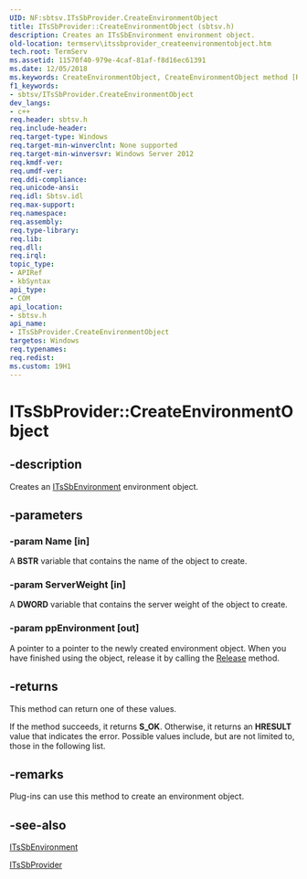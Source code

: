 ```yaml
---
UID: NF:sbtsv.ITsSbProvider.CreateEnvironmentObject
title: ITsSbProvider::CreateEnvironmentObject (sbtsv.h)
description: Creates an ITsSbEnvironment environment object.
old-location: termserv\itssbprovider_createenvironmentobject.htm
tech.root: TermServ
ms.assetid: 11570f40-979e-4caf-81af-f8d16ec61391
ms.date: 12/05/2018
ms.keywords: CreateEnvironmentObject, CreateEnvironmentObject method [Remote Desktop Services], CreateEnvironmentObject method [Remote Desktop Services],ITsSbProvider interface, ITsSbProvider interface [Remote Desktop Services],CreateEnvironmentObject method, ITsSbProvider.CreateEnvironmentObject, ITsSbProvider::CreateEnvironmentObject, sbtsv/ITsSbProvider::CreateEnvironmentObject, termserv.itssbprovider_createenvironmentobject
f1_keywords:
- sbtsv/ITsSbProvider.CreateEnvironmentObject
dev_langs:
- c++
req.header: sbtsv.h
req.include-header: 
req.target-type: Windows
req.target-min-winverclnt: None supported
req.target-min-winversvr: Windows Server 2012
req.kmdf-ver: 
req.umdf-ver: 
req.ddi-compliance: 
req.unicode-ansi: 
req.idl: Sbtsv.idl
req.max-support: 
req.namespace: 
req.assembly: 
req.type-library: 
req.lib: 
req.dll: 
req.irql: 
topic_type:
- APIRef
- kbSyntax
api_type:
- COM
api_location:
- sbtsv.h
api_name:
- ITsSbProvider.CreateEnvironmentObject
targetos: Windows
req.typenames: 
req.redist: 
ms.custom: 19H1
---
```


# ITsSbProvider::CreateEnvironmentObject


## -description


Creates an <a href="https://docs.microsoft.com/windows/desktop/api/sbtsv/nn-sbtsv-itssbenvironment">ITsSbEnvironment</a> environment object.


## -parameters




### -param Name [in]

A <b>BSTR</b> variable that contains the name of the object to create.


### -param ServerWeight [in]

A <b>DWORD</b> variable that contains the server weight of the object to create.


### -param ppEnvironment [out]

A pointer to a pointer to the newly created environment object. When you have finished using the object, release it by calling the <a href="https://docs.microsoft.com/windows/desktop/api/unknwn/nf-unknwn-iunknown-release">Release</a> method.


## -returns



This method can return one of these values.


If the method succeeds, it returns <b>S_OK</b>. Otherwise, it returns an <b>HRESULT</b> value that indicates the error. Possible values include, but are not limited to, those in the following list.






## -remarks



Plug-ins can use this method to create an environment object.




## -see-also




<a href="https://docs.microsoft.com/windows/desktop/api/sbtsv/nn-sbtsv-itssbenvironment">ITsSbEnvironment</a>



<a href="https://docs.microsoft.com/windows/desktop/api/sbtsv/nn-sbtsv-itssbprovider">ITsSbProvider</a>
 

 

